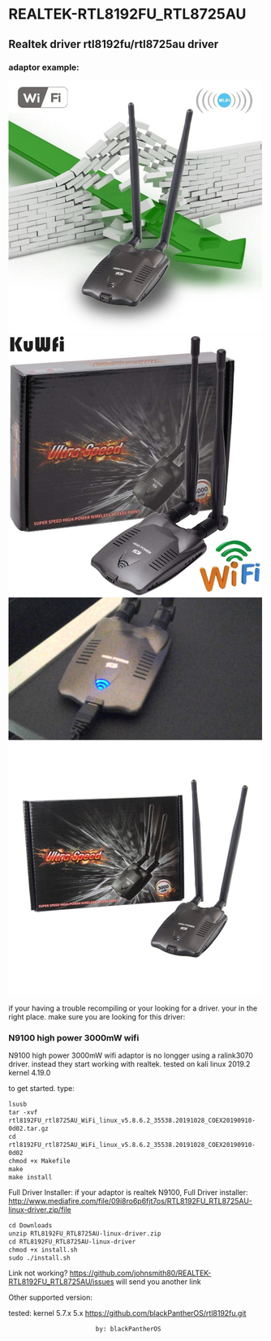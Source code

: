 # REALTEK-RTL8192FU_RTL8725AU
## Realtek driver rtl8192fu/rtl8725au driver

### adaptor example:

<img src="image/n9100.jpeg" width="500" >

<img src="image/n91002.jpg" width="500" >

<img src="image/n91003.jpg" width="500" >

<img src="image/n91004.jpg" width="500" >


if your having a trouble recompiling or your looking for a driver.
your in the right place.
make sure you are looking for this driver:
### N9100 high power 3000mW wifi

N9100 high power 3000mW wifi adaptor is no longger using a ralink3070 driver.
instead they start working with realtek. tested on kali linux 2019.2 kernel 4.19.0

to get started.
type:

    lsusb
    tar -xvf rtl8192FU_rtl8725AU_WiFi_linux_v5.8.6.2_35538.20191028_COEX20190910-0d02.tar.gz
    cd rtl8192FU_rtl8725AU_WiFi_linux_v5.8.6.2_35538.20191028_COEX20190910-0d02
    chmod +x Makefile
    make
    make install

Full Driver Installer:
if your adaptor is realtek N9100, Full Driver installer: 
http://www.mediafire.com/file/09i8ro6p6fjt7os/RTL8192FU_RTL8725AU-linux-driver.zip/file

    cd Downloads
    unzip RTL8192FU_RTL8725AU-linux-driver.zip
    cd RTL8192FU_RTL8725AU-linux-driver
    chmod +x install.sh
    sudo ./install.sh

Link not working?
  https://github.com/johnsmith80/REALTEK-RTL8192FU_RTL8725AU/issues
  will send you another link
  
Other supported version:
  
  tested: kernel 5.7.x
                 5.x
  https://github.com/blackPantherOS/rtl8192fu.git
  
                            by: blackPantherOS
